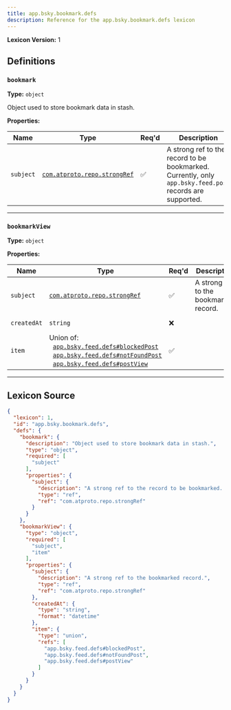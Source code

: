 ```yaml
---
title: app.bsky.bookmark.defs
description: Reference for the app.bsky.bookmark.defs lexicon
---
```

**Lexicon Version:** 1

## Definitions

<a name="bookmark"></a>
### `bookmark`

**Type:** `object`

Object used to store bookmark data in stash.

**Properties:**

| Name | Type | Req'd  | Description | Constraints |
|------|------|----------|-------------|-------------|
| `subject` | [`com.atproto.repo.strongRef`](/com/atproto/repo/strongref#undefined) | ✅  | A strong ref to the record to be bookmarked. Currently, only `app.bsky.feed.post` records are supported. |  |

---

<a name="bookmarkview"></a>
### `bookmarkView`

**Type:** `object`

**Properties:**

| Name | Type | Req'd  | Description | Constraints |
|------|------|----------|-------------|-------------|
| `subject` | [`com.atproto.repo.strongRef`](/com/atproto/repo/strongref#undefined) | ✅  | A strong ref to the bookmarked record. |  |
| `createdAt` | `string` | ❌  |  | Format: `datetime` |
| `item` | Union of:<br/>&nbsp;&nbsp;[`app.bsky.feed.defs#blockedPost`](/app/bsky/feed/defs#blockedPost)<br/>&nbsp;&nbsp;[`app.bsky.feed.defs#notFoundPost`](/app/bsky/feed/defs#notFoundPost)<br/>&nbsp;&nbsp;[`app.bsky.feed.defs#postView`](/app/bsky/feed/defs#postView) | ✅  |  |  |

---

## Lexicon Source
```json
{
  "lexicon": 1,
  "id": "app.bsky.bookmark.defs",
  "defs": {
    "bookmark": {
      "description": "Object used to store bookmark data in stash.",
      "type": "object",
      "required": [
        "subject"
      ],
      "properties": {
        "subject": {
          "description": "A strong ref to the record to be bookmarked. Currently, only `app.bsky.feed.post` records are supported.",
          "type": "ref",
          "ref": "com.atproto.repo.strongRef"
        }
      }
    },
    "bookmarkView": {
      "type": "object",
      "required": [
        "subject",
        "item"
      ],
      "properties": {
        "subject": {
          "description": "A strong ref to the bookmarked record.",
          "type": "ref",
          "ref": "com.atproto.repo.strongRef"
        },
        "createdAt": {
          "type": "string",
          "format": "datetime"
        },
        "item": {
          "type": "union",
          "refs": [
            "app.bsky.feed.defs#blockedPost",
            "app.bsky.feed.defs#notFoundPost",
            "app.bsky.feed.defs#postView"
          ]
        }
      }
    }
  }
}
```
